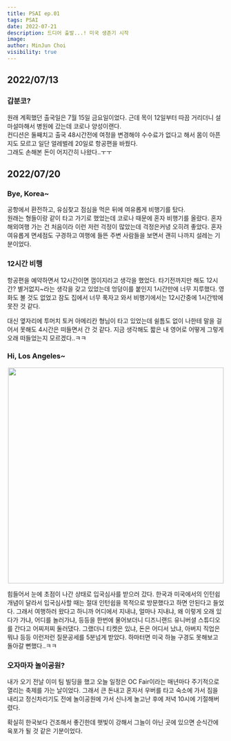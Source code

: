 ```yaml
---
title: PSAI ep.01
tags: PSAI
date: 2022-07-21
description: 드디어 출발...! 미국 생존기 시작
image: 
author: MinJun Choi
visibility: true
---
```


## 2022/07/13
### 갑분코?
원래 계획했던 출국일은 7월 15일 금요일이었다. 근데 목이 12일부터 따끔 거리더니 설마설마해서 병원에 갔는데 코로나 양성이랜다. </br>
컨디션은 둘째치고 출국 48시간전에 여정을 변경해야 수수료가 없다고 해서 몸이 아픈지도 모르고 일단 얼레벌레 20일로 항공편을 바꿨다. </br>
그래도 손해본 돈이 어지간히 나왔다..ㅜㅜ

## 2022/07/20
### Bye, Korea~
공항에서 환전하고, 유심찾고 점심을 먹은 뒤에 여유롭게 비행기를 탔다.</br>
원래는 형들이랑 같이 타고 가기로 했었는데 코로나 때문에 혼자 비행기를 올랐다. 혼자 해외여행 가는 건 처음이라 이런 저런 걱정이 많았는데 걱정은커녕 오히려 좋았다. 혼자 여유롭게 면세점도 구경하고 여행에 들뜬 주변 사람들을 보면서 괜히 나까지 설레는 기분이었다. </br>

### 12시간 비행
항공편을 예약하면서 12시간이면 껌이지라고 생각을 했었다. 타기전까지만 해도 12시간? 별거없지~라는 생각을 갖고 있었는데 엉덩이를 붙인지 1시간만에 너무 지루했다. 영화도 볼 것도 없었고 잠도 집에서 너무 푹자고 와서 비행기에서는 12시간중에 1시간밖에 못잔 것 같다. </br>

대신 옆자리에 투머치 토커 아메리칸 형님이 타고 있었는데 쉴틈도 없이 나한테 말을 걸어서 못해도 4시간은 떠들면서 간 것 같다. 지금 생각해도 짧은 내 영어로 어떻게 그렇게 오래 떠들었는지 모르겠다..ㅋㅋ 

### Hi, Los Angeles~
<center>
<img src="/psai-01/01.jpg"  width="500">
</center>

힘들어서 눈에 초점이 나간 상태로 입국심사를 받으러 갔다. 한국과 미국에서의 인턴쉽 개념이 달라서 입국심사할 때는 절대 인턴쉽을 목적으로 방문했다고 하면 안된다고 들었다. 그래서 여행하러 왔다고 하니까 어디에서 지내냐, 얼마나 지내냐, 왜 이렇게 오래 있다가 가냐, 어디를 놀러가냐, 등등을 한번에 물어보더니 디즈니랜드 유니버셜 스튜디오를 간다고 어찌저찌 둘러댔다. 그랬더니 티켓은 있냐, 돈은 어디서 났냐, 아버지 직업은 뭐냐 등등 이런저런 질문공세를 5분넘게 받았다. 하마터면 미국 하늘 구경도 못해보고 돌아갈 뻔했다..ㅋㅋ </br>

### 오자마자 놀이공원?
내가 오기 전날 이미 팀 빌딩을 했고 오늘 일정은 OC Fair이라는 매년마다 주기적으로 열리는 축제를 가는 날이었다. 그래서 큰 돈내고 혼자서 우버를 타고 숙소에 가서 짐을 내리고 정신차리기도 전에 놀이공원에 가서 신나게 놀고난 후에 저녁 10시에 기절해버렸다. </br>

확실히 한국보다 건조해서 좋긴한데 햇빛이 강해서 그늘이 아닌 곳에 있으면 순식간에 육포가 될 것 같은 기분이었다.